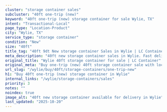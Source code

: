 ```yaml
---
cluster: "storage container sales"
subcluster: "40ft one-trip (new)"
keyword: "40ft one-trip (new) storage container for sale Wylie, TX"
intent: "Transactional-Local"
page_type: "Location-Product"
city: "Wylie, TX"
service_type: "storage container"
condition: "New"
size: "40ft"
title_tag: "40ft 9dt New storage container Sales in Wylie | LC Container"
meta_description: "40ft new storage container sales in Wylie. Fast delivery, competitive pricing. Serving storage containers area. Quote ID: XOM. Call (214) 524-4168 for your free quote today."
original_title: "Wylie 40ft storage container for sale | LC Container"
original_meta: "Buy one-trip (new) 40ft storage container sale with local delivery in Wylie, TX. LC Container — local Since 2003. Request a fast quote today."
url_slug: "/wylie/buy/40ft/storage-containers/one-trip-new"
h1: "Buy 40ft one-trip (new) storage container in Wylie"
internal_links: "/wylie/storage-containers/sales"
priority: 3
notes: ""
noindex: true
image_alt: "40ft new storage container available for delivery in Wylie"
last_updated: "2025-10-20"
---
```


<!-- TODO: Add unique city/inventory copy, images, and internal links here. -->
